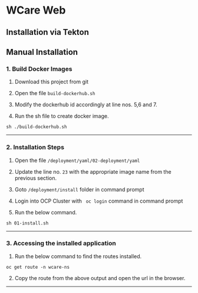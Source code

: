 # WCare Web 

## Installation via Tekton

## Manual Installation 


### 1. Build Docker Images

1. Download this project from git

2. Open the file `build-dockerhub.sh` 

3. Modify the dockerhub id accordingly at line nos. 5,6 and 7.

4. Run the sh file to create docker image.

```
sh ./build-dockerhub.sh
``` 

-------------

### 2. Installation Steps

1. Open the file `/deployment/yaml/02-deployment/yaml`

2. Update the line no. `23` with the appropriate image name from the previous section.

3. Goto `/deployment/install` folder in command prompt

4. Login into OCP Cluster with ` oc login`  command in command prompt

5. Run the below command.

```
sh 01-install.sh
```
-------------

### 3. Accessing the installed application

1. Run the below command to find the routes installed.

```
oc get route -n wcare-ns
```

2. Copy the route from the above output and open the url in the browser.

----------




